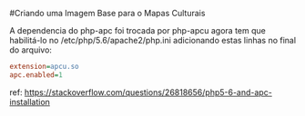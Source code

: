#Criando uma Imagem Base para o Mapas Culturais

A dependencia do php-apc foi trocada por php-apcu
agora tem que habilitá-lo no /etc/php/5.6/apache2/php.ini
adicionando estas linhas no final do arquivo:

````ini
extension=apcu.so
apc.enabled=1
````
ref: https://stackoverflow.com/questions/26818656/php5-6-and-apc-installation

